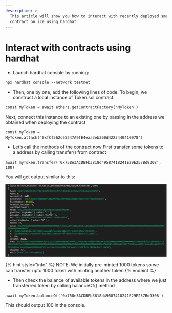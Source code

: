 ```yaml
---
description: >-
  This article will show you how to interact with recently deployed smart
  contract on ice using hardhat
---
```


# Interact with contracts using hardhat

* Launch hardhat console by running:

```
npx hardhat console --network testnet
```

* Then, one by one, add the following lines of code. To begin, we construct a local instance of Token.sol contract

```
const MyToken = await ethers.getContractFactory('MyToken')
```

Next, connect this instance to an existing one by passing in the address we obtained when deploying the contract

```
const myToken = MyToken.attach('0xfCf562c65247A9fE4eaa3eb360d4223440410078')
```

* Let’s call the methods of the contract now First transfer some tokens to a address by calling transfer() from contract

```
await myToken.transfer('0x758e3ACDBFb3818d49587418241E29E257Bd9308', 100)
```

You will get output similar to this:

![](<../../.gitbook/assets/image (2).png>)

{% hint style="info" %}
NOTE: We initially pre-minted 1000 tokens so we can transfer upto 1000 token with minting another token
{% endhint %}



* Then check the balance of available tokens in the address where we just transferred token by calling balanceOf() method

```
await myToken.balanceOf('0x758e3ACDBFb3818d49587418241E29E257Bd9308')
```

This should output 100 in the console.

